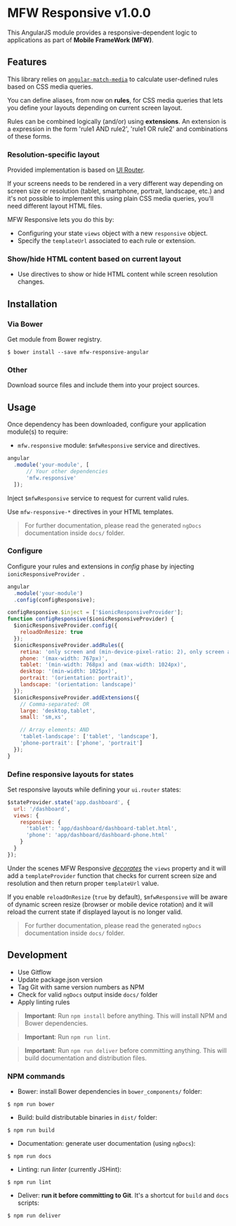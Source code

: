 # MFW Responsive v1.0.0

This AngularJS module provides a responsive-dependent logic to applications as part of **Mobile FrameWork (MFW)**.


## Features

This library relies on [`angular-match-media`](https://github.com/jacopotarantino/angular-match-media) to calculate user-defined rules based on CSS media queries.

You can define aliases, from now on **rules**, for CSS media queries that lets you define your layouts depending on current screen layout.

Rules can be combined logically (and/or) using **extensions**. An extension is a expression in the form 'rule1 AND rule2', 'rule1 OR rule2' and combinations of these forms.



### Resolution-specific layout


Provided implementation is based on [UI Router](https://github.com/angular-ui/ui-router).

If your screens needs to be rendered in a very different way depending on screen size or resolution (tablet, smartphone, portrait, landscape, etc.) and it's not possible to implement this using plain CSS media queries, you'll need different layout HTML files.

MFW Responsive lets you do this by:

* Configuring your state `views` object with a new `responsive` object.
* Specify the `templateUrl` associated to each rule or extension.




### Show/hide HTML content based on current layout

* Use directives to show or hide HTML content while screen resolution changes.



## Installation

### Via Bower

Get module from Bower registry.

```shell
$ bower install --save mfw-responsive-angular
```


### Other

Download source files and include them into your project sources.



## Usage

Once dependency has been downloaded, configure your application module(s) to require:

* `mfw.responsive` module: `$mfwResponsive` service and directives.

```js
angular
  .module('your-module', [
      // Your other dependencies
      'mfw.responsive'
  ]);
```

Inject `$mfwResponsive` service to request for current valid rules.

Use `mfw-responsive-*` directives in your HTML templates.



> For further documentation, please read the generated `ngDocs` documentation inside `docs/` folder.


### Configure

Configure your rules and extensions in *config* phase by injecting `ionicResponsiveProvider `.

```js
angular
  .module('your-module')
  .config(configResponsive);

configResponsive.$inject = ['$ionicResponsiveProvider'];
function configResponsive($ionicResponsiveProvider) {
  $ionicResponsiveProvider.config({
    reloadOnResize: true
  });
  $ionicResponsiveProvider.addRules({
    retina: 'only screen and (min-device-pixel-ratio: 2), only screen and (min-resolution: 192dpi), only screen and (min-resolution: 2dppx)',
    phone: '(max-width: 767px)',
    tablet: '(min-width: 768px) and (max-width: 1024px)',
    desktop: '(min-width: 1025px)',
    portrait: '(orientation: portrait)',
    landscape: '(orientation: landscape)'
  });
  $ionicResponsiveProvider.addExtensions({
    // Comma-separated: OR
    large: 'desktop,tablet',
    small: 'sm,xs',

    // Array elements: AND
    'tablet-landscape': ['tablet', 'landscape'],
    'phone-portrait': ['phone', 'portrait']
  });
}
```

### Define responsive layouts for states

Set responsive layouts while defining your `ui.router` states:

```js
$stateProvider.state('app.dashboard', {
  url: '/dashboard',
  views: {
    responsive: {
      'tablet': 'app/dashboard/dashboard-tablet.html',
      'phone': 'app/dashboard/dashboard-phone.html'
    }
  }
});
```

Under the scenes MFW Responsive [*decorates*](http://angular-ui.github.io/ui-router/site/#/api/ui.router.state.$stateProvider#methods_decorate) the `views` property and it will add a `templateProvider` function that checks for current screen size and resolution and then return proper `templateUrl` value.

If you enable `reloadOnResize` (`true` by default), `$mfwResponsive` will be aware of dynamic screen resize (browser or mobile device rotation) and it will reload the current state if displayed layout is no longer valid.


> For further documentation, please read the generated `ngDocs` documentation inside `docs/` folder.




## Development

* Use Gitflow
* Update package.json version
* Tag Git with same version numbers as NPM
* Check for valid `ngDocs` output inside `docs/` folder
* Apply linting rules

> **Important**: Run `npm install` before anything. This will install NPM and Bower dependencies.

> **Important**: Run `npm run lint`.

> **Important**: Run `npm run deliver` before committing anything. This will build documentation and distribution files.


### NPM commands

* Bower: install Bower dependencies in `bower_components/` folder:

```shell
$ npm run bower
```

* Build: build distributable binaries in `dist/` folder:

```shell
$ npm run build
```

* Documentation: generate user documentation (using `ngDocs`):

```shell
$ npm run docs
```

* Linting: run *linter* (currently JSHint):

```shell
$ npm run lint
```

* Deliver: **run it before committing to Git**. It's a shortcut for `build` and `docs` scripts:

```shell
$ npm run deliver
```
